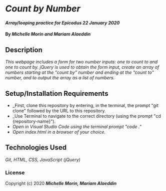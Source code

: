 # _Count by Number_

#### _Array/looping practice for Epicodus_ _22 January 2020_

#### By _**Michelle Morin and Mariam Alaeddin**_

## Description

_This webpage includes a form for two number inputs: one to count to and one to count by. jQuery is used to obtain the form input, create an array of numbers starting at the "count by" number and ending at the "count to" number, and to output the array as a list of numbers._

## Setup/Installation Requirements

* _First, clone this repository by entering, in the terminal, the prompt "git clone" followed by the URL to this repository.
* _Use Terminal to navigate to the correct directory (using the prompt "cd {repository-name}").
* _Open in Visual Studio Code using the terminal prompt "code ."_
* _Open index.html in a browser of your choice._

## Technologies Used

_Git, HTML, CSS, JavaScript (jQuery)_

### License

Copyright (c) 2020 **_Michelle Morin, Mariam Alaeddin_**